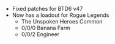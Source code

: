 - Fixed patches for BTD6 v47
- Now has a loadout for Rogue Legends
  - The Unspoken Heroes Common
  - 0/0/0 Banana Farm
  - 0/0/2 Engineer